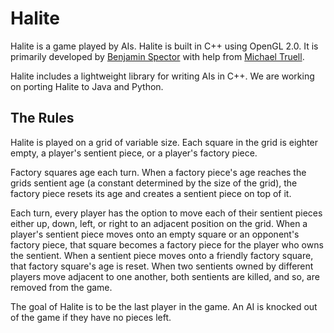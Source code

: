 # Halite

Halite is a game played by AIs. Halite is built in C++ using OpenGL 2.0. It is primarily developed by [Benjamin Spector](https://github.com/Sydriax "Benjamin Spector") with help from [Michael Truell](https://github.com/truell20 "Michael Truell").

Halite includes a lightweight library for writing AIs in C++. We are working on porting Halite to Java and Python.

## The Rules

Halite is played on a grid of variable size. Each square in the grid is eighter empty, a player's sentient piece, or a player's factory piece. 

Factory squares age each turn. When a factory piece's age reaches the grids sentient age (a constant determined by the size of the grid), the factory piece resets its age and creates a sentient piece on top of it. 

Each turn, every player has the option to move each of their sentient pieces either up, down, left, or right to an adjacent position on the grid. When a player's sentient piece moves onto an empty square or an opponent's factory piece, that square becomes a factory piece for the player who owns the sentient. When a sentient piece moves onto a friendly factory square, that factory square's age is reset. When two sentients owned by different players move adjacent to one another, both sentients are killed, and so, are removed from the game.

The goal of Halite is to be the last player in the game. An AI is knocked out of the game if they have no pieces left.

